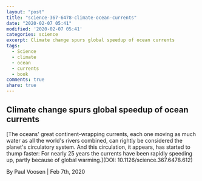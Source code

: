 ```yaml
---
layout: "post"
title: "science-367-6478-climate-ocean-currents"
date: "2020-02-07 05:41"
modified: '2020-02-07 05:41'
categories: science
excerpt: Climate change spurs global speedup of ocean currents
tags:
  - Science
  - climate
  - ocean
  - currents
  - book
comments: true
share: true
---
```


## Climate change spurs global speedup of ocean currents

[The oceans' great continent-wrapping currents, each one moving as much water as all the world's rivers combined, can rightly be considered the planet's circulatory system. And this circulation, it appears, has started to thump faster: For nearly 25 years the currents have been rapidly speeding up, partly because of global warming.](DOI: 10.1126/science.367.6478.612)

By Paul Voosen | Feb 7th, 2020
